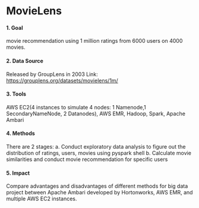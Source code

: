 # MovieLens
#### 1. Goal
movie recommendation using 1 million ratings from 6000 users on 4000 movies.

#### 2. Data Source
Released by GroupLens in 2003 
Link: https://grouplens.org/datasets/movielens/1m/

#### 3. Tools
AWS EC2(4 instances to simulate 4 nodes: 1 Namenode,1 SecondaryNameNode, 2 Datanodes),
AWS EMR, Hadoop, Spark, Apache Ambari

#### 4. Methods
There are 2 stages:
a. Conduct exploratory data analysis to figure out the distribution of ratings, users, movies using pyspark shell
b. Calculate movie similarities and conduct movie recommendation for specific users 

#### 5. Impact
Compare advantages and disadvantages of different methods for big data project between Apache Ambari developed by Hortonworks, 
AWS EMR, and multiple AWS EC2 instances. 
